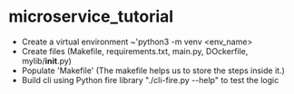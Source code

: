# microservice_tutorial

- Create a virtual environment ~'python3 -m venv <env_name>
- Create files (Makefile, requirements.txt, main.py, DOckerfile, mylib/__init__.py)
- Populate 'Makefile' (The makefile helps us to store the steps inside it.)
- Build cli using Python fire library "./cli-fire.py --help" to test the logic